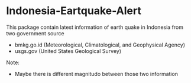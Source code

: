 # Indonesia-Eartquake-Alert

This package contain latest information of earth quake in Indonesia from two government source
- bmkg.go.id (Meteorological, Climatological, and Geophysical Agency)
- usgs.gov (United States Geological Survey)

Note:
* Maybe there is different magnitudo between those two information
